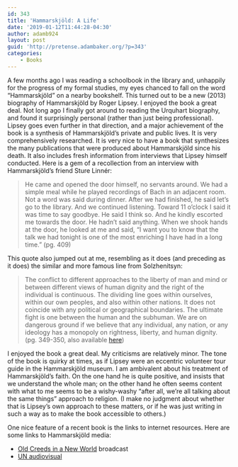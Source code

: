 ```yaml
---
id: 343
title: 'Hammarskjöld: A Life'
date: '2019-01-12T11:44:28-04:30'
author: adamb924
layout: post
guid: 'http://pretense.adambaker.org/?p=343'
categories:
    - Books
---
```


A few months ago I was reading a schoolbook in the library and, unhappily for the progress of my formal studies, my eyes chanced to fall on the word “Hammarskjöld” on a nearby bookshelf. This turned out to be a new (2013) biography of Hammarskjöld by Roger Lipsey. I enjoyed the book a great deal. Not long ago I finally got around to reading the Urquhart biography, and found it surprisingly personal (rather than just being professional). Lipsey goes even further in that direction, and a major achievement of the book is a synthesis of Hammarskjöld’s private and public lives. It is very comprehensively researched. It is very nice to have a book that synthesizes the many publications that were produced about Hammarskjöld since his death. It also includes fresh information from interviews that Lipsey himself conducted. Here is a gem of a recollection from an interview with Hammarskjöld’s friend Sture Linnér:

> He came and opened the door himself, no servants around. We had a simple meal while he played recordings of Bach in an adjacent room. Not a word was said during dinner. After we had finished, he said let’s go to the library. And we continued listening. Toward 11 o’clock I said it was time to say goodbye. He said I think so. And he kindly escorted me towards the door. He hadn’t said anything. When we shook hands at the door, he looked at me and said, “I want you to know that the talk we had tonight is one of the most enriching I have had in a long time.” (pg. 409)

This quote also jumped out at me, resembling as it does (and preceding as it does) the similar and more famous line from Solzhenitsyn:

> The conflict to different approaches to the liberty of man and mind or between different views of human dignity and the right of the individual is continuous. The dividing line goes within ourselves, within our own peoples, and also within other nations. It does not coincide with any political or geographical boundaries. The ultimate fight is one between the human and the subhuman. We are on dangerous ground if we believe that any individual, any nation, or any ideology has a monopoly on rightness, liberty, and human dignity. (pg. 349-350, also available [here](https://www.daghammarskjold.se/dag-hammarskjold/quotes/))

I enjoyed the book a great deal. My criticisms are relatively minor. The tone of the book is quirky at times, as if Lipsey were an eccentric volunteer tour guide in the Hammarskjöld museum. I am ambivalent about his treatment of Hammarskjöld’s faith. On the one hand he is quite positive, and insists that we understand the whole man; on the other hand he often seems content with what to me seems to be a wishy-washy “after all, we’re all talking about the same things” approach to religion. (I make no judgment about whether that is Lipsey’s own approach to these matters, or if he was just writing in such a way as to make the book accessible to others.)

One nice feature of a recent book is the links to internet resources. Here are some links to Hammarskjöld media:

- [Old Creeds in a New World](https://thisibelieve.org/essay/16608/) broadcast
- [UN audiovisual](https://www.unmultimedia.org/avlibrary/search/search.jsp?fromManualDate=&toManualDate=&decade=1960&decade=1950&q=Hammarskj%C3%B6ld&lang=)